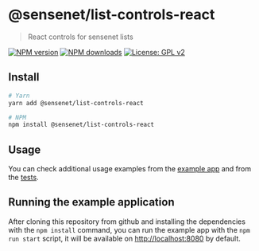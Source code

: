 # @sensenet/list-controls-react

> React controls for sensenet lists

[![NPM version](https://img.shields.io/npm/v/@sensenet/list-controls-react.svg?style=flat)](https://www.npmjs.com/package/@sensenet/list-controls-react)
[![NPM downloads](https://img.shields.io/npm/dt/@sensenet/list-controls-react.svg?style=flat)](https://www.npmjs.com/package/@sensenet/list-controls-react)
[![License: GPL v2](https://img.shields.io/badge/License-GPL%20v2-blue.svg)](https://www.gnu.org/licenses/old-licenses/gpl-2.0.en.html)

## Install

```bash
# Yarn
yarn add @sensenet/list-controls-react

# NPM
npm install @sensenet/list-controls-react
```

## Usage

You can check additional usage examples from the [example app](https://sn-react-component-docs-dev.netlify.com/?path=/story/listcontrols--contentlist) and from the [tests](https://github.com/SenseNet/sn-client/tree/master/packages/sn-list-controls-react/test).

## Running the example application

After cloning this repository from github and installing the dependencies with the `npm install` command, you can run the example app with the `npm run start` script, it will be available on [http://localhost:8080](http://localhost:8080) by default.
